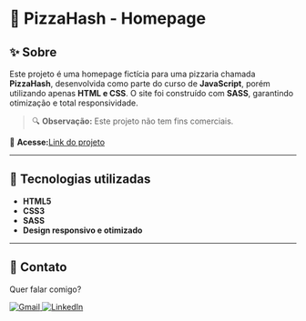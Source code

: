 # 🍕 PizzaHash - Homepage

## ✨ Sobre

Este projeto é uma homepage fictícia para uma pizzaria chamada **PizzaHash**, desenvolvida como parte do curso de **JavaScript**, porém utilizando apenas **HTML e CSS**. O site foi construído com **SASS**, garantindo otimização e total responsividade.

> 🔍 **Observação:** Este projeto não tem fins comerciais.

📌 **Acesse:**[Link do projeto](https://bright-bombolone-024860.netlify.app/)

---

## 🚀 Tecnologias utilizadas

-   **HTML5**
-   **CSS3**
-   **SASS**
-   **Design responsivo e otimizado**

---

## 💌 Contato

Quer falar comigo?

<p align="left">  
<a href="mailto:edsoncarvalhointuria@gmail.com" title="Gmail">  
  <img src="https://img.shields.io/badge/-Gmail-FF0000?style=flat-square&labelColor=FF0000&logo=gmail&logoColor=white" alt="Gmail"/>  
</a>  
<a href="https://br.linkedin.com/in/edson-carvalho-inturia-1442a0129" title="LinkedIn">  
  <img src="https://img.shields.io/badge/-LinkedIn-0e76a8?style=flat-square&logo=linkedin&logoColor=white" alt="LinkedIn"/>  
</a> 
</p>
